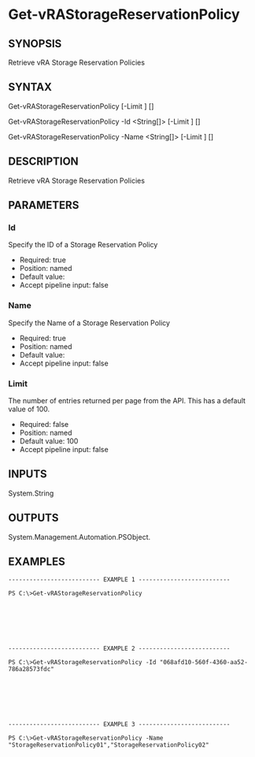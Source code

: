 # Get-vRAStorageReservationPolicy

## SYNOPSIS
    
Retrieve vRA Storage Reservation Policies

## SYNTAX
 Get-vRAStorageReservationPolicy [-Limit <String>] [<CommonParameters>] Get-vRAStorageReservationPolicy -Id <String[]> [-Limit <String>] [<CommonParameters>] Get-vRAStorageReservationPolicy -Name <String[]> [-Limit <String>] [<CommonParameters>]    

## DESCRIPTION

Retrieve vRA Storage Reservation Policies

## PARAMETERS


### Id

Specify the ID of a Storage Reservation Policy

* Required: true
* Position: named
* Default value: 
* Accept pipeline input: false

### Name

Specify the Name of a Storage Reservation Policy

* Required: true
* Position: named
* Default value: 
* Accept pipeline input: false

### Limit

The number of entries returned per page from the API. This has a default value of 100.

* Required: false
* Position: named
* Default value: 100
* Accept pipeline input: false

## INPUTS

System.String

## OUTPUTS

System.Management.Automation.PSObject.

## EXAMPLES
```
-------------------------- EXAMPLE 1 --------------------------

PS C:\>Get-vRAStorageReservationPolicy







-------------------------- EXAMPLE 2 --------------------------

PS C:\>Get-vRAStorageReservationPolicy -Id "068afd10-560f-4360-aa52-786a28573fdc"







-------------------------- EXAMPLE 3 --------------------------

PS C:\>Get-vRAStorageReservationPolicy -Name "StorageReservationPolicy01","StorageReservationPolicy02"
```

